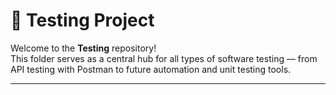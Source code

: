 # 🧪 Testing Project

Welcome to the **Testing** repository!  
This folder serves as a central hub for all types of software testing — from API testing with Postman to future automation and unit testing tools.

--------------------------------------
